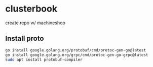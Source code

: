# clusterbook
create repo w/ machineshop


## Install proto

```bash
go install google.golang.org/protobuf/cmd/protoc-gen-go@latest
go install google.golang.org/grpc/cmd/protoc-gen-go-grpc@latest
sudo apt install protobuf-compiler
```
